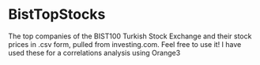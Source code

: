 # BistTopStocks
The top companies of the BIST100 Turkish Stock Exchange and their stock prices in .csv form, pulled from investing.com. Feel free to use it!
I have used these for a correlations analysis using Orange3
